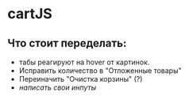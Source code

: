 # cartJS

Что стоит переделать: 
-----------------------------------
* табы реагируют на hover от картинок.
* Исправить количество в "Отложенные товары"
* Переиначить "Очистка корзины" (?)
* _написать свои инпуты_
